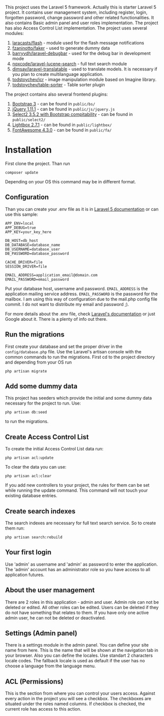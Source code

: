 This project uses the Laravel 5 framework. Actually this is starter Laravel 5 project. It contains user management system, including register, login, forgotten password, change password and other related functionalities. It also contains Basic admin panel and user roles implementation.
The project has also Access Control List implementation.
The project uses several modules:

1. [laracasts/flash](https://github.com/laracasts/flash) - module used for the flash message notifications
2. [fzaninotto/faker](https://github.com/fzaninotto/Faker) - used to generate dummy data
3. [barryvdh/laravel-debugbar](https://github.com/barryvdh/laravel-debugbar) - used for the debug bar in development mode
4. [nqxcode/laravel-lucene-search](https://github.com/nqxcode/laravel-lucene-search) - full text search module
5. [dimsav/laravel-translatable](https://github.com/dimsav/laravel-translatable) - used to translate models. It is necessary if you plan to create multilanguage application.
6. [todstoychev/icr](https://github.com/todstoychev/icr) - image manipulation module based on Imagine library.
7. [todstoychev/table-sorter](https://github.com/todstoychev/table-sorter) - Table sorter plugin

The project contains also several frontend plugins:

1. [Bootstrap 3](http://getbootstrap.com/) - can be found in ```public/bs/```
2. [jQuery 1.11.1](https://jquery.com/) - can be found in ```public/js/jquery.js```
3. [Select2 3.5.2 with Bootstrap compitability](http://select2.github.io/select2/) - can be found in ```public/select2/```
4. [Lightbox 2.7.1](http://lokeshdhakar.com/projects/lightbox2/) - can be found in ```public/lightbox/```
5. [FontAwesome 4.3.0](http://fortawesome.github.io/Font-Awesome/) - can be found in ```public/fa/```

# Installation
First clone the project. Than run
    
    composer update
    
Depending on your OS this command may be in different format.

## Configuration
Than you can create your .env file as it is in [Laravel 5 documentation](http://laravel.com/docs/master) or can use this sample:
    
    APP_ENV=local
    APP_DEBUG=true
    APP_KEY=your_key_here 

    DB_HOST=db_host
    DB_DATABASE=database_name
    DB_USERNAME=database_user
    DB_PASSWORD=database_password

    CACHE_DRIVER=file
    SESSION_DRIVER=file

    EMAIL_ADDRESS=application_email@domain.com
    EMAIL_PASSWORD=email_password

Put your database host, username and password. ```EMAIL_ADDRESS``` is the application mailing service address. ```EMAIL_PASSWORD``` is the password for the mailbox. I am using this way of configuration due to the mail.php config file commit. I do not want to distribute my email and password ;).

For more details about the .env file, check [Laravel's documentation](http://laravel.com/docs/master) or just Google about it. There is a plenty of info out there.

## Run the migrations
First create your database and set the proper driver in the ```config/database.php``` file.
Use the Laravel's artisan console with the common commands to run the migrations. First cd to the project directory and depending from your OS run 
    
    php artisan migrate
    
## Add some dummy data
This project has seeders which provide the initial and some dummy data necessary for the project to run.
Use: 
    
    php artisan db:seed
    
to run the migrations.

## Create Access Control List
To create the initial Access Control List data run:
    
    php artisan acl:update
    
To clear the data you can use:
    
    php artisan acl:clear
    
If you add new controllers to your project, the rules for them can be set while running the update command. This command will not touch your existing database entries.

## Create search indexes
The search indexes are necessary for full text search service. So to create them run:
    
    php artisan search:rebuild
    

## Your first login
Use 'admin' as username and 'admin' as password to enter the application. The 'admin' account has an administrator role so you have access to all application futures.

## About the user management
There are 2 roles in this application - admin and user. Admin role can not be deleted or edited. All other roles can be edited. 
Users can be deleted if they do not have something that relates to them. If you have only one active admin user, he can not be deleted or deactivated.

## Settings (Admin panel)
There is a settings module in the admin panel. You can define your site name from here. This is the name that will be shown at the navigation tab in your browser. Also you can define the locales. Use standart 2 characters locale codes. The fallback locale is used as default if the user has no choose a language from the language menu.

## ACL (Permissions)
This is the section from where you can control your users access. Against every action in the project you will see a checkbox. The checkboxes are situated under the roles named columns. If checkbox is checked, the current role has access to this action. 
